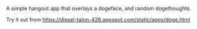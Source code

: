 A simple hangout app that overlays a dogeface, and random dogethoughts. 

Try it out from https://diesel-talon-426.appspot.com/static/apps/doge.html